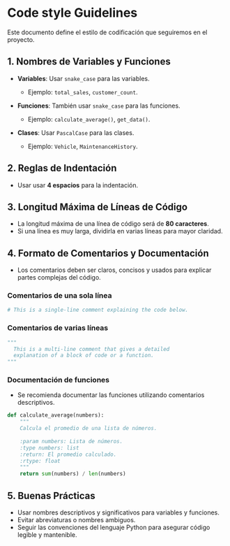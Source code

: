 # Code style Guidelines

Este documento define el estilo de codificación que seguiremos en el proyecto.

## 1. Nombres de Variables y Funciones

- **Variables**: Usar `snake_case` para las variables.
  - Ejemplo: `total_sales`, `customer_count`.
  
- **Funciones**: También usar `snake_case` para las funciones.
  - Ejemplo: `calculate_average()`, `get_data()`.

- **Clases**: Usar `PascalCase` para las clases.
  - Ejemplo: `Vehicle`, `MaintenanceHistory`.

## 2. Reglas de Indentación

- Usar usar **4 espacios** para la indentación.

## 3. Longitud Máxima de Líneas de Código

- La longitud máxima de una línea de código será de **80 caracteres**.
- Si una línea es muy larga, dividirla en varias líneas para mayor claridad.

## 4. Formato de Comentarios y Documentación

- Los comentarios deben ser claros, concisos y usados para explicar partes complejas del código.

### Comentarios de una sola línea
```python
# This is a single-line comment explaining the code below.
```

### Comentarios de varias líneas
```python
"""
  This is a multi-line comment that gives a detailed
  explanation of a block of code or a function.
"""
```

### Documentación de funciones

- Se recomienda documentar las funciones utilizando comentarios descriptivos.

```python
def calculate_average(numbers):
    """
    Calcula el promedio de una lista de números.
    
    :param numbers: Lista de números.
    :type numbers: list
    :return: El promedio calculado.
    :rtype: float
    """
    return sum(numbers) / len(numbers)
```

## 5. Buenas Prácticas

- Usar nombres descriptivos y significativos para variables y funciones.
- Evitar abreviaturas o nombres ambiguos.
- Seguir las convenciones del lenguaje Python para asegurar código legible y mantenible.
